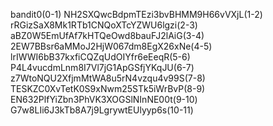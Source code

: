 bandit0(0-1)
NH2SXQwcBdpmTEzi3bvBHMM9H66vVXjL(1-2)
rRGizSaX8Mk1RTb1CNQoXTcYZWU6lgzi(2-3)
aBZ0W5EmUfAf7kHTQeOwd8bauFJ2lAiG(3-4)
2EW7BBsr6aMMoJ2HjW067dm8EgX26xNe(4-5)
lrIWWI6bB37kxfiCQZqUdOIYfr6eEeqR(5-6)
P4L4vucdmLnm8I7Vl7jG1ApGSfjYKqJU(6-7)
z7WtoNQU2XfjmMtWA8u5rN4vzqu4v99S(7-8)
TESKZC0XvTetK0S9xNwm25STk5iWrBvP(8-9)
EN632PlfYiZbn3PhVK3XOGSlNInNE00t(9-10)
G7w8LIi6J3kTb8A7j9LgrywtEUlyyp6s(10-11)
